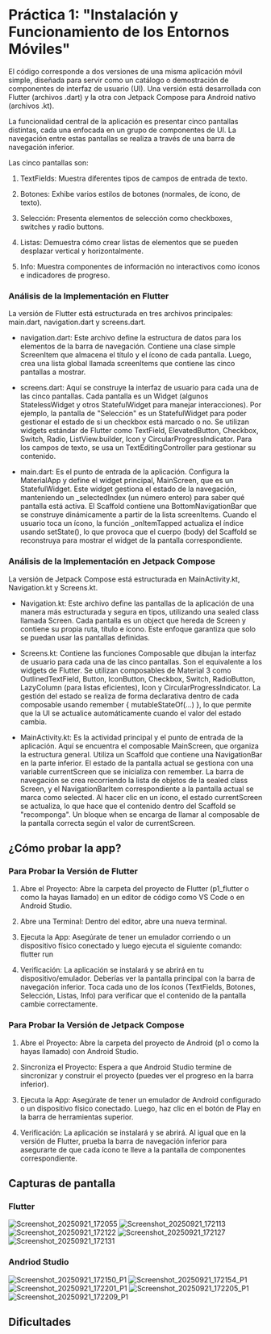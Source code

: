 # Práctica 1: "Instalación y Funcionamiento de los Entornos Móviles"

El código corresponde a dos versiones de una misma aplicación móvil simple, diseñada para servir como un catálogo o demostración de componentes de interfaz de usuario (UI). Una versión está desarrollada con Flutter (archivos .dart) y la otra con Jetpack Compose para Android nativo (archivos .kt).

La funcionalidad central de la aplicación es presentar cinco pantallas distintas, cada una enfocada en un grupo de componentes de UI. La navegación entre estas pantallas se realiza a través de una barra de navegación inferior.

Las cinco pantallas son:

1. TextFields: Muestra diferentes tipos de campos de entrada de texto.

2. Botones: Exhibe varios estilos de botones (normales, de ícono, de texto).

3. Selección: Presenta elementos de selección como checkboxes, switches y radio buttons.

4. Listas: Demuestra cómo crear listas de elementos que se pueden desplazar vertical y horizontalmente.

5. Info: Muestra componentes de información no interactivos como íconos e indicadores de progreso.

### Análisis de la Implementación en Flutter
La versión de Flutter está estructurada en tres archivos principales: main.dart, navigation.dart y screens.dart.

* navigation.dart: Este archivo define la estructura de datos para los elementos de la barra de navegación. Contiene una clase simple ScreenItem que almacena el título y el ícono de cada pantalla. Luego, crea una lista global llamada screenItems que contiene las cinco pantallas a mostrar.

* screens.dart: Aquí se construye la interfaz de usuario para cada una de las cinco pantallas. Cada pantalla es un Widget (algunos StatelessWidget y otros StatefulWidget para manejar interacciones). Por ejemplo, la pantalla de "Selección" es un StatefulWidget para poder gestionar el estado de si un checkbox está marcado o no. Se utilizan widgets estándar de Flutter como TextField, ElevatedButton, Checkbox, Switch, Radio, ListView.builder, Icon y CircularProgressIndicator. Para los campos de texto, se usa un TextEditingController para gestionar su contenido.

* main.dart: Es el punto de entrada de la aplicación. Configura la MaterialApp y define el widget principal, MainScreen, que es un StatefulWidget. Este widget gestiona el estado de la navegación, manteniendo un _selectedIndex (un número entero) para saber qué pantalla está activa. El Scaffold contiene una BottomNavigationBar que se construye dinámicamente a partir de la lista screenItems. Cuando el usuario toca un ícono, la función _onItemTapped actualiza el índice usando setState(), lo que provoca que el cuerpo (body) del Scaffold se reconstruya para mostrar el widget de la pantalla correspondiente.

### Análisis de la Implementación en Jetpack Compose
La versión de Jetpack Compose está estructurada en MainActivity.kt, Navigation.kt y Screens.kt.

* Navigation.kt: Este archivo define las pantallas de la aplicación de una manera más estructurada y segura en tipos, utilizando una sealed class llamada Screen. Cada pantalla es un object que hereda de Screen y contiene su propia ruta, título e ícono. Este enfoque garantiza que solo se puedan usar las pantallas definidas.

* Screens.kt: Contiene las funciones Composable que dibujan la interfaz de usuario para cada una de las cinco pantallas. Son el equivalente a los widgets de Flutter. Se utilizan composables de Material 3 como OutlinedTextField, Button, IconButton, Checkbox, Switch, RadioButton, LazyColumn (para listas eficientes), Icon y CircularProgressIndicator. La gestión del estado se realiza de forma declarativa dentro de cada composable usando remember { mutableStateOf(...) }, lo que permite que la UI se actualice automáticamente cuando el valor del estado cambia.

* MainActivity.kt: Es la actividad principal y el punto de entrada de la aplicación. Aquí se encuentra el composable MainScreen, que organiza la estructura general. Utiliza un Scaffold que contiene una NavigationBar en la parte inferior. El estado de la pantalla actual se gestiona con una variable currentScreen que se inicializa con remember. La barra de navegación se crea recorriendo la lista de objetos de la sealed class Screen, y el NavigationBarItem correspondiente a la pantalla actual se marca como selected. Al hacer clic en un ícono, el estado currentScreen se actualiza, lo que hace que el contenido dentro del Scaffold se "recomponga". Un bloque when se encarga de llamar al composable de la pantalla correcta según el valor de currentScreen.

## ¿Cómo probar la app?

### Para Probar la Versión de Flutter
1. Abre el Proyecto: Abre la carpeta del proyecto de Flutter (p1_flutter o como la hayas llamado) en un editor de código como VS Code o en Android Studio.

2. Abre una Terminal: Dentro del editor, abre una nueva terminal.

3. Ejecuta la App: Asegúrate de tener un emulador corriendo o un dispositivo físico conectado y luego ejecuta el siguiente comando: flutter run

4. Verificación: La aplicación se instalará y se abrirá en tu dispositivo/emulador. Deberías ver la pantalla principal con la barra de navegación inferior. Toca cada uno de los íconos (TextFields, Botones, Selección, Listas, Info) para verificar que el contenido de la pantalla cambie correctamente.

### Para Probar la Versión de Jetpack Compose

1. Abre el Proyecto: Abre la carpeta del proyecto de Android (p1 o como la hayas llamado) con Android Studio.

2. Sincroniza el Proyecto: Espera a que Android Studio termine de sincronizar y construir el proyecto (puedes ver el progreso en la barra inferior).

3. Ejecuta la App: Asegúrate de tener un emulador de Android configurado o un dispositivo físico conectado. Luego, haz clic en el botón de Play en la barra de herramientas superior.

4. Verificación: La aplicación se instalará y se abrirá. Al igual que en la versión de Flutter, prueba la barra de navegación inferior para asegurarte de que cada ícono te lleve a la pantalla de componentes correspondiente.

## Capturas de pantalla

### Flutter

![Screenshot_20250921_172055](https://github.com/user-attachments/assets/6ff041b2-5712-4711-bf8a-c081a008f841)
![Screenshot_20250921_172113](https://github.com/user-attachments/assets/59167163-5de5-4aa2-bf1e-9f561c1ad4c2)
![Screenshot_20250921_172122](https://github.com/user-attachments/assets/c1732dfd-bc9b-4006-a28e-e55778c8c76d)
![Screenshot_20250921_172127](https://github.com/user-attachments/assets/c14fb1e5-a4cb-408c-8a53-26d55f02d336)
![Screenshot_20250921_172131](https://github.com/user-attachments/assets/43eb3a58-cebf-4130-a424-e4c77bc75149)

### Andriod Studio

![Screenshot_20250921_172150_P1](https://github.com/user-attachments/assets/6104ba99-e225-4219-a8c0-f06eeebc427d)
![Screenshot_20250921_172154_P1](https://github.com/user-attachments/assets/4df6bb9d-87f1-4e84-bc6f-2bbfb1a8c471)
![Screenshot_20250921_172201_P1](https://github.com/user-attachments/assets/068868db-a41e-4c3c-9a64-70fa5856186f)
![Screenshot_20250921_172205_P1](https://github.com/user-attachments/assets/f75bfcb1-b19b-4610-a257-a8f9d2d2c084)
![Screenshot_20250921_172209_P1](https://github.com/user-attachments/assets/3f0a3444-2f5c-4449-bbae-598757a1ac9c)

## Dificultades

